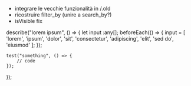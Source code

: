 - integrare le vecchie funzionalità in /.old
- ricostruire filter_by (unire a search_by?)
- isVisible fix


describe("lorem ipsum", () => {
	let input :any[];
	beforeEach(() => {
		input = [
			'lorem',
			'ipsum',
			'dolor',
			'sit',
			'consectetur',
			'adipiscing',
			'elit',
			'sed do',
			'eiusmod'
		];
	});

	test("something", () => {
		// code
	});

});

